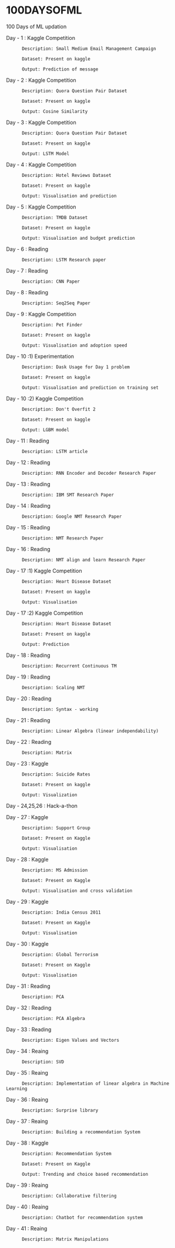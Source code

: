 # 100DAYSOFML
100 Days of ML updation

Day - 1 : Kaggle Competition

          Description: Small Medium Email Management Campaign
          
          Dataset: Present on kaggle
          
          Output: Prediction of message

Day - 2 : Kaggle Competition
          
          Description: Quora Question Pair Dataset
          
          Dataset: Present on kaggle
          
          Output: Cosine Similarity

Day - 3 : Kaggle Competition
          
          Description: Quora Question Pair Dataset
          
          Dataset: Present on kaggle
          
          Output: LSTM Model

Day - 4 : Kaggle Competition
          
          Description: Hotel Reviews Dataset
          
          Dataset: Present on kaggle
          
          Output: Visualisation and prediction

Day - 5 : Kaggle Competition
          
          Description: TMDB Dataset
          
          Dataset: Present on kaggle
          
          Output: Visualisation and budget prediction
          
Day - 6 : Reading
          
          Description: LSTM Research paper
          
Day - 7 : Reading
          
          Description: CNN Paper
          
Day - 8 : Reading
          
          Description: Seq2Seq Paper
          
Day - 9 : Kaggle Competition
          
          Description: Pet Finder
          
          Dataset: Present on kaggle
          
          Output: Visualisation and adoption speed

Day - 10 :1) Experimentation
          
          Description: Dask Usage for Day 1 problem
          
          Dataset: Present on kaggle
          
          Output: Visualisation and prediction on training set

Day - 10 :2) Kaggle Competition
          
          Description: Don't Overfit 2
          
          Dataset: Present on kaggle
          
          Output: LGBM model

Day - 11 : Reading
          
          Description: LSTM article

Day - 12 : Reading
          
          Description: RNN Encoder and Decoder Research Paper

Day - 13 : Reading
          
          Description: IBM SMT Research Paper

Day - 14 : Reading
          
          Description: Google NMT Research Paper

Day - 15 : Reading
          
          Description: NMT Research Paper

Day - 16 : Reading
          
          Description: NMT align and learn Research Paper
          
Day - 17 :1) Kaggle Competition
          
          Description: Heart Disease Dataset
          
          Dataset: Present on kaggle
          
          Output: Visualisation

Day - 17 :2) Kaggle Competition
          
          Description: Heart Disease Dataset
          
          Dataset: Present on kaggle
          
          Output: Prediction

Day - 18 : Reading
          
          Description: Recurrent Continuous TM

Day - 19 : Reading
          
          Description: Scaling NMT

Day - 20 : Reading
          
          Description: Syntax - working

Day - 21 : Reading
          
          Description: Linear Algebra (linear independability)

Day - 22 : Reading
          
          Description: Matrix
          
Day - 23 : Kaggle 
          
          Description: Suicide Rates 
          
          Dataset: Present on kaggle
          
          Output: Visualization
          

Day - 24,25,26 : Hack-a-thon


Day - 27 : Kaggle

          Description: Support Group
          
          Dataset: Present on Kaggle
          
          Output: Visualisation
          

Day - 28 : Kaggle
          
          Description: MS Admission
          
          Dataset: Present on Kaggle
          
          Output: Visualisation and cross validation

Day - 29 : Kaggle
          
          Description: India Census 2011
          
          Dataset: Present on Kaggle
          
          Output: Visualisation


Day - 30 : Kaggle
          
          Description: Global Terrorism
          
          Dataset: Present on Kaggle
          
          Output: Visualisation
          

Day - 31 : Reading
          
          Description: PCA
         

Day - 32 : Reading
          
          Description: PCA Algebra
          

Day - 33 : Reading
          
          Description: Eigen Values and Vectors
          

Day - 34 : Reaing
          
          Description: SVD

Day - 35 : Reaing
          
          Description: Implementation of linear algebra in Machine Learning

Day - 36 : Reaing
          
          Description: Surprise library

Day - 37 : Reaing
          
          Description: Building a recommendation System

Day - 38 : Kaggle
          
          Description: Recommendation System
          
          Dataset: Present on Kaggle
          
          Output: Trending and choice based recommendation

Day - 39 : Reaing
          
          Description: Collaborative filtering

Day - 40 : Reaing
          
          Description: Chatbot for recommendation system

Day - 41 : Reaing
          
          Description: Matrix Manipulations
